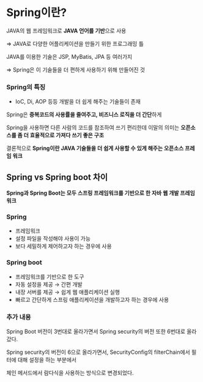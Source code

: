 # Spring이란?

JAVA의 웹 프레임워크로 **JAVA 언어를 기반**으로 사용

  ⇒ JAVA로 다양한 어플리케이션을 만들기 위한 프로그래밍 틀
    
JAVA를 이용한 기술은 JSP, MyBatis, JPA 등 여러가지
    
  ⇒ Spring은 이 기술들을 더 편하게 사용하기 위해 만들어진 것

### Spring의 특징

- IoC, Di, AOP 등등 개발을 더 쉽게 해주는 기술들이 존재

Spring은 **중복코드의 사용률을 줄여주고, 비즈니스 로직을 더 간단**하게

Spring을 사용하면 다른 사람의 코드를 참조하여 쓰기 편리한데 이말의 의미는 **오픈소스를 좀 더 효율적으로 가져다 쓰기 좋은 구조**

결론적으로 **Spring이란 JAVA 기술들을 더 쉽게 사용할 수 있게 해주는 오픈소스 프레임 워크**

## Spring vs Spring boot 차이

**Spring과 Spring Boot는 모두 스프링 프레임워크를 기반으로 한 자바 웹 개발 프레임워크**

### Spring

- 프레임워크
- 설정 파일을 작성해야 사용이 가능
- 보다 세밀하게 제어하고자 하는 경우에 사용

### Spring boot

- 프레임워크를 기반으로 한 도구
- 자동 설정을 제공 → 간편 개발
- 내장 서버를 제공 → 쉽게 웹 애플리케이션 실행
- 빠르고 간단하게 스프링 애플리케이션을 개발하고자 하는 경우에 사용

### 추가 내용
Spring Boot 버전이 3번대로 올라가면서 Spring security의 버전 또한 6번대로 올라갔다. 

Spring security의 버전이 6으로 올라가면서, SecurityConfig의 filterChain에서 필터에 대해 설정을 하는 부분에서 

체인 메서드에서 람다식을 사용하는 방식으로 변경되었다.
